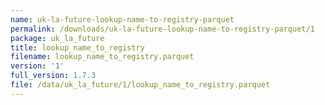 ```yaml
---
name: uk-la-future-lookup-name-to-registry-parquet
permalink: /downloads/uk-la-future-lookup-name-to-registry-parquet/1
package: uk_la_future
title: lookup_name_to_registry
filename: lookup_name_to_registry.parquet
version: '1'
full_version: 1.7.3
file: /data/uk_la_future/1/lookup_name_to_registry.parquet
---
```


